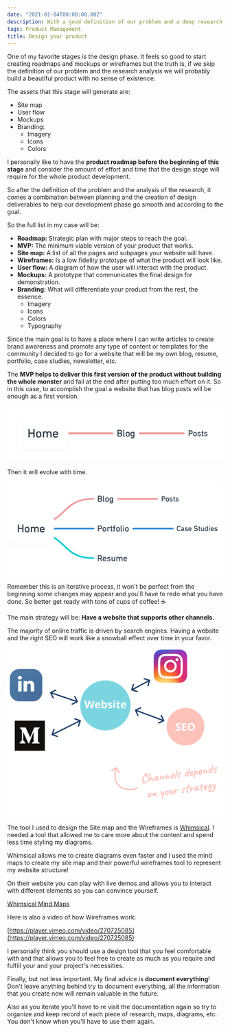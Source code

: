 ```yaml
---
date: "2021-01-04T00:00:00.00Z"
description: With a good definition of our problem and a deep research and understanding of our user we can design the strategy of our product!
tags: Product Management
title: Design your product
---
```


One of my favorite stages is the design phase. It feels so good to start creating roadmaps and mockups or wireframes but the truth is, if we skip the definition of our problem and the research analysis we will probably build a beautiful product with no sense of existence.

The assets that this stage will generate are:

- Site map
- User flow
- Mockups
- Branding:
  - Imagery
  - Icons
  - Colors

I personally like to have the **product roadmap before the beginning of this stage** and consider the amount of effort and time that the design stage will require for the whole product development.

So after the definition of the problem and the analysis of the research, it comes a combination between planning and the creation of design deliverables to help our development phase go smooth and according to the goal.

So the full list in my case will be:

- **Roadmap:** Strategic plan with major steps to reach the goal.
- **MVP:** The minimum viable version of your product that works.
- **Site map:** A list of all the pages and subpages your website will have.
- **Wireframes:** Is a low fidelity prototype of what the product will look like.
- **User flow:** A diagram of how the user will interact with the product.
- **Mockups:** A prototype that communicates the final design for demonstration.
- **Branding:** What will differentiate your product from the rest, the essence.
  - Imagery
  - Icons
  - Colors
  - Typography

Since the main goal is to have a place where I can write articles to create brand awareness and promote any type of content or templates for the community I decided to go for a website that will be my own blog, resume, portfolio, case studies, newsletter, etc.

The **MVP helps to deliver this first version of the product without building the whole monster** and fail at the end after putting too much effort on it. So in this case, to accomplish the goal a website that has blog posts will be enough as a first version.

![Minimum Viable Product](mvp.png)

Then it will evolve with time.

![Minimum Viable Product evolved](mvp-evolved.png)

Remember this is an iterative process, it won't be perfect from the beginning some changes may appear and you'll have to redo what you have done. So better get ready with tons of cups of coffee! ☕️

The main strategy will be: **Have a website that supports other channels.**

The majority of online traffic is driven by search engines. Having a website and the right SEO will work like a snowball effect over time in your favor.

![Designing strategy channels](channels.png)

The tool I used to design the Site map and the Wireframes is [Whimsical](https://whimsical.com/). I needed a tool that allowed me to care more about the content and spend less time styling my diagrams.

Whimsical allows me to create diagrams even faster and I used the mind maps to create my site map and their powerful wireframes tool to represent my website structure!

On their website you can play with live demos and allows you to interact with different elements so you can convince yourself.

[Whimsical Mind Maps](https://whimsical.com/mind-maps)

Here is also a video of how Wireframes work:

[https://player.vimeo.com/video/270725085](https://player.vimeo.com/video/270725085)

I personally think you should use a design tool that you feel comfortable with and that allows you to feel free to create as much as you require and fulfill your and your project's necessities.

Finally, but not less important. My final advice is **document everything**! Don't leave anything behind try to document everything, all the information that you create now will remain valuable in the future.

Also as you iterate you'll have to re visit the documentation again so try to organize and keep record of each piece of research, maps, diagrams, etc. You don't know when you'll have to use them again.
